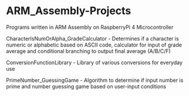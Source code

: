 # ARM_Assembly-Projects
Programs written in ARM Assembly on RaspberryPi 4 Microcontroller

CharacterIsNumOrAlpha_GradeCalculator - Determines if a character is numeric or alphabetic based on ASCII code, calculator for input of grade average and conditional branching to output final average (A/B/C/F)

ConversionFunctionLibrary - Library of various conversions for everyday use

PrimeNumber_GuessingGame - Algorithm to determine if input number is prime and number guessing game based on user-input conditions
